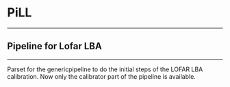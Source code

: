 # PiLL #
- - - -
## Pipeline for Lofar LBA ##
- - - -
Parset for the genericpipeline to do the initial steps of the LOFAR LBA calibration.
Now only the calibrator part of the pipeline is available.